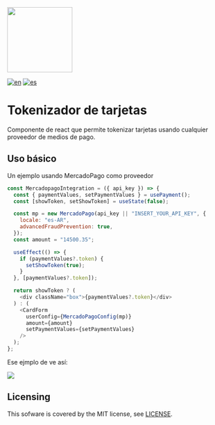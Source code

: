 <img src="https://storage.googleapis.com/pepetopo-images/Color%20logo%20with%20background.png" width="150px" />

[![en](https://img.shields.io/badge/lang-en-red.svg)](./README.md)
[![es](https://img.shields.io/badge/lang-es-yellow.svg)](/README.es.md)

# Tokenizador de tarjetas

Componente de react que permite tokenizar tarjetas usando cualquier proveedor de medios de pago.

## Uso básico

Un ejemplo usando MercadoPago como proveedor

```JavaScript
const MercadopagoIntegration = ({ api_key }) => {
  const { paymentValues, setPaymentValues } = usePayment();
  const [showToken, setShowToken] = useState(false);

  const mp = new MercadoPago(api_key || "INSERT_YOUR_API_KEY", {
    locale: "es-AR",
    advancedFraudPrevention: true,
  });
  const amount = "14500.35";

  useEffect(() => {
    if (paymentValues?.token) {
      setShowToken(true);
    }
  }, [paymentValues?.token]);

  return showToken ? (
    <div className="box">{paymentValues?.token}</div>
  ) : (
    <CardForm
      userConfig={MercadoPagoConfig(mp)}
      amount={amount}
      setPaymentValues={setPaymentValues}
    />
  );
};
```

Ese ejmplo de ve así:

<img src="https://storage.googleapis.com/pepetopo-images/form-example.gif" />


## Licensing

This sofware is covered by the MIT license, see [LICENSE](./LICENSE).